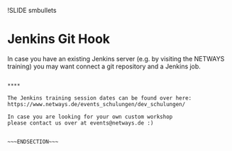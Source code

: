 !SLIDE smbullets
# Jenkins Git Hook

In case you have an existing Jenkins server (e.g. by visiting the NETWAYS training)
you may want connect a git repository and a Jenkins job.


~~~SECTION:handouts~~~

****

The Jenkins training session dates can be found over here:
https://www.netways.de/events_schulungen/dev_schulungen/

In case you are looking for your own custom workshop
please contact us over at events@netways.de :)


~~~ENDSECTION~~~
